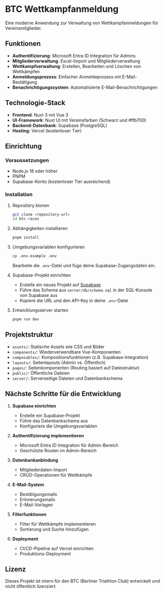 # BTC Wettkampfanmeldung

Eine moderne Anwendung zur Verwaltung von Wettkampfanmeldungen für Vereinsmitglieder.

## Funktionen

- **Authentifizierung**: Microsoft Entra ID Integration für Admins
- **Mitgliederverwaltung**: Excel-Import und Mitgliederverwaltung
- **Wettkampfverwaltung**: Erstellen, Bearbeiten und Löschen von Wettkämpfen
- **Anmeldungsprozess**: Einfacher Anmeldeprozess mit E-Mail-Bestätigung
- **Benachrichtigungssystem**: Automatisierte E-Mail-Benachrichtigungen

## Technologie-Stack

- **Frontend**: Nuxt 3 mit Vue 3
- **UI-Framework**: Nuxt UI mit Vereinsfarben (Schwarz und #ffb700)
- **Backend-Datenbank**: Supabase (PostgreSQL)
- **Hosting**: Vercel (kostenloser Tier)

## Einrichtung

### Voraussetzungen

- Node.js 18 oder höher
- PNPM
- Supabase-Konto (kostenloser Tier ausreichend)

### Installation

1. Repository klonen
   ```bash
   git clone <repository-url>
   cd btc-races
   ```

2. Abhängigkeiten installieren
   ```bash
   pnpm install
   ```

3. Umgebungsvariablen konfigurieren
   ```bash
   cp .env.example .env
   ```

   Bearbeite die `.env`-Datei und füge deine Supabase-Zugangsdaten ein.

4. Supabase-Projekt einrichten
   - Erstelle ein neues Projekt auf [Supabase](https://supabase.com)
   - Führe das Schema aus `server/db/schema.sql` in der SQL-Konsole von Supabase aus
   - Kopiere die URL und den API-Key in deine `.env`-Datei

5. Entwicklungsserver starten
   ```bash
   pnpm run dev
   ```

## Projektstruktur

- `assets/`: Statische Assets wie CSS und Bilder
- `components/`: Wiederverwendbare Vue-Komponenten
- `composables/`: Kompositionsfunktionen (z.B. Supabase-Integration)
- `layouts/`: Seitenlayouts (Admin vs. Öffentlich)
- `pages/`: Seitenkomponenten (Routing basiert auf Dateistruktur)
- `public/`: Öffentliche Dateien
- `server/`: Serverseitige Dateien und Datenbankschema

## Nächste Schritte für die Entwicklung

1. **Supabase einrichten**
   - Erstelle ein Supabase-Projekt
   - Führe das Datenbankschema aus
   - Konfiguriere die Umgebungsvariablen

2. **Authentifizierung implementieren**
   - Microsoft Entra ID Integration für Admin-Bereich
   - Geschützte Routen im Admin-Bereich

3. **Datenbankanbindung**
   - Mitgliederdaten-Import
   - CRUD-Operationen für Wettkämpfe

4. **E-Mail-System**
   - Bestätigungsmails
   - Erinnerungsmails
   - E-Mail-Vorlagen

5. **Filterfunktionen**
   - Filter für Wettkämpfe implementieren
   - Sortierung und Suche hinzufügen

6. **Deployment**
   - CI/CD-Pipeline auf Vercel einrichten
   - Produktions-Deployment

## Lizenz

Dieses Projekt ist intern für den BTC (Berliner Triathlon Club) entwickelt und nicht öffentlich lizenziert.
